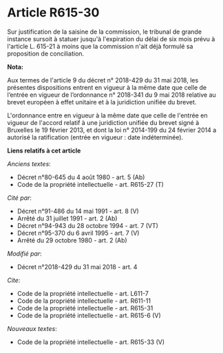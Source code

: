 # Article R615-30

Sur justification de la saisine de la commission, le tribunal de grande instance sursoit à statuer jusqu'à l'expiration du
délai de six mois prévu à l'article L. 615-21 à moins que la commission n'ait déjà formulé sa proposition de conciliation.

**Nota:**

Aux termes de l'article 9 du décret n° 2018-429 du 31 mai 2018, les présentes dispositions entrent en vigueur à la même date
que celle de l’entrée en vigueur de l’ordonnance n° 2018-341 du 9 mai 2018 relative au brevet européen à effet unitaire et à
la juridiction unifiée du brevet.

L'ordonnance entre en vigueur à la même date que celle de l'entrée en vigueur de l'accord relatif à une juridiction unifiée
du brevet signé à Bruxelles le 19 février 2013, et dont la loi n° 2014-199 du 24 février 2014 a autorisé la ratification
(entrée en vigueur : date indéterminée).

**Liens relatifs à cet article**

_Anciens textes_:

  - Décret n°80-645 du 4 août 1980 - art. 5 (Ab)
  - Code de la propriété intellectuelle - art. R615-27 (T)

_Cité par_:

  - Décret n°91-486 du 14 mai 1991 - art. 8 (V)
  - Arrêté du 31 juillet 1991 - art. 2 (Ab)
  - Décret n°94-943 du 28 octobre 1994 - art. 7 (VT)
  - Décret n°95-370 du 6 avril 1995 - art. 7 (V)
  - Arrêté du 29 octobre 1980 - art. 2 (Ab)

_Modifié par_:

  - Décret n°2018-429 du 31 mai 2018 - art. 4

_Cite_:

  - Code de la propriété intellectuelle - art. L611-7
  - Code de la propriété intellectuelle - art. R611-11
  - Code de la propriété intellectuelle - art. R615-31
  - Code de la propriété intellectuelle - art. R615-6 (V)

_Nouveaux textes_:

  - Code de la propriété intellectuelle - art. R615-33 (V)

